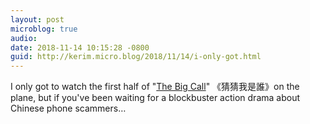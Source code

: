 ```yaml
---
layout: post
microblog: true
audio: 
date: 2018-11-14 10:15:28 -0800
guid: http://kerim.micro.blog/2018/11/14/i-only-got.html
---
```

I only got to watch the first half of "[The Big Call](https://www.youtube.com/watch?v=2tXZj8ewzt4)" 《猜猜我是誰》on the plane, but if you've been waiting for a blockbuster action drama about Chinese phone scammers…
